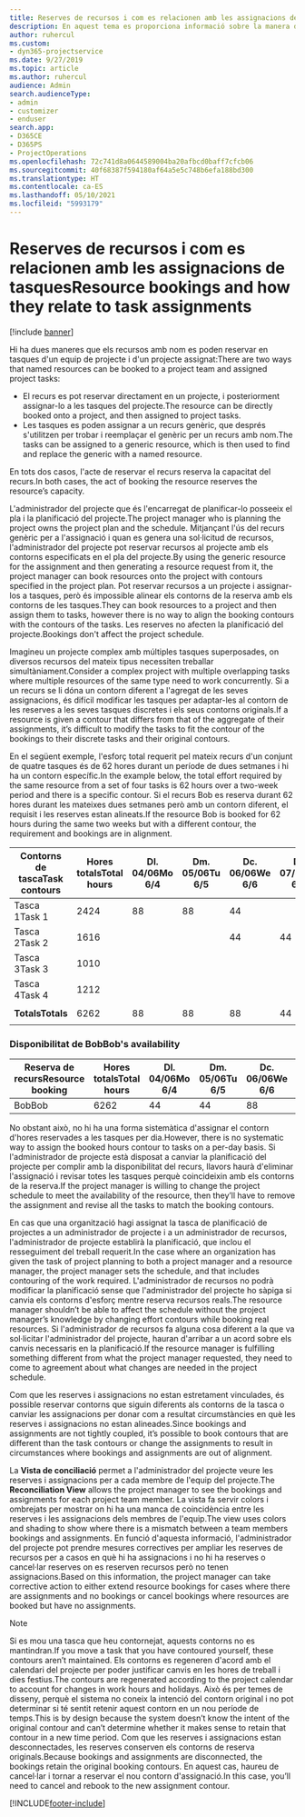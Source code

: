 ```yaml
---
title: Reserves de recursos i com es relacionen amb les assignacions de tasques
description: En aquest tema es proporciona informació sobre la manera d'administrar els recursos amb nom, les reserves de recursos i les assignacions de tasques i la seva relació entre ells.
author: ruhercul
ms.custom:
- dyn365-projectservice
ms.date: 9/27/2019
ms.topic: article
ms.author: ruhercul
audience: Admin
search.audienceType:
- admin
- customizer
- enduser
search.app:
- D365CE
- D365PS
- ProjectOperations
ms.openlocfilehash: 72c741d8a0644589004ba20afbcd0baff7cfcb06
ms.sourcegitcommit: 40f68387f594180af64a5e5c748b6efa188bd300
ms.translationtype: HT
ms.contentlocale: ca-ES
ms.lasthandoff: 05/10/2021
ms.locfileid: "5993179"
---
```

# <a name="resource-bookings-and-how-they-relate-to-task-assignments"></a><span data-ttu-id="8a77a-103">Reserves de recursos i com es relacionen amb les assignacions de tasques</span><span class="sxs-lookup"><span data-stu-id="8a77a-103">Resource bookings and how they relate to task assignments</span></span>

[!include [banner](../includes/psa-now-project-operations.md)]

<span data-ttu-id="8a77a-104">Hi ha dues maneres que els recursos amb nom es poden reservar en tasques d'un equip de projecte i d'un projecte assignat:</span><span class="sxs-lookup"><span data-stu-id="8a77a-104">There are two ways that named resources can be booked to a project team and assigned project tasks:</span></span>

- <span data-ttu-id="8a77a-105">El recurs es pot reservar directament en un projecte, i posteriorment assignar-lo a les tasques del projecte.</span><span class="sxs-lookup"><span data-stu-id="8a77a-105">The resource can be directly booked onto a project, and then assigned to project tasks.</span></span>
- <span data-ttu-id="8a77a-106">Les tasques es poden assignar a un recurs genèric, que després s'utilitzen per trobar i reemplaçar el genèric per un recurs amb nom.</span><span class="sxs-lookup"><span data-stu-id="8a77a-106">The tasks can be assigned to a generic resource, which is then used to find and replace the generic with a named resource.</span></span> 

<span data-ttu-id="8a77a-107">En tots dos casos, l'acte de reservar el recurs reserva la capacitat del recurs.</span><span class="sxs-lookup"><span data-stu-id="8a77a-107">In both cases, the act of booking the resource reserves the resource’s capacity.</span></span>

<span data-ttu-id="8a77a-108">L'administrador del projecte que és l'encarregat de planificar-lo posseeix el pla i la planificació del projecte.</span><span class="sxs-lookup"><span data-stu-id="8a77a-108">The project manager who is planning the project owns the project plan and the schedule.</span></span> <span data-ttu-id="8a77a-109">Mitjançant l'ús del recurs genèric per a l'assignació i quan es genera una sol·licitud de recursos, l'administrador del projecte pot reservar recursos al projecte amb els contorns especificats en el pla del projecte.</span><span class="sxs-lookup"><span data-stu-id="8a77a-109">By using the generic resource for the assignment and then generating a resource request from it, the project manager can book resources onto the project with contours specified in the project plan.</span></span> <span data-ttu-id="8a77a-110">Pot reservar recursos a un projecte i assignar-los a tasques, però és impossible alinear els contorns de la reserva amb els contorns de les tasques.</span><span class="sxs-lookup"><span data-stu-id="8a77a-110">They can book resources to a project and then assign them to tasks, however there is no way to align the booking contours with the contours of the tasks.</span></span> <span data-ttu-id="8a77a-111">Les reserves no afecten la planificació del projecte.</span><span class="sxs-lookup"><span data-stu-id="8a77a-111">Bookings don't affect the project schedule.</span></span>

<span data-ttu-id="8a77a-112">Imagineu un projecte complex amb múltiples tasques superposades, on diversos recursos del mateix tipus necessiten treballar simultàniament.</span><span class="sxs-lookup"><span data-stu-id="8a77a-112">Consider a complex project with multiple overlapping tasks where multiple resources of the same type need to work concurrently.</span></span> <span data-ttu-id="8a77a-113">Si a un recurs se li dóna un contorn diferent a l'agregat de les seves assignacions, és difícil modificar les tasques per adaptar-les al contorn de les reserves a les seves tasques discretes i els seus contorns originals.</span><span class="sxs-lookup"><span data-stu-id="8a77a-113">If a resource is given a contour that differs from that of the aggregate of their assignments, it’s difficult to modify the tasks to fit the contour of the bookings to their discrete tasks and their original contours.</span></span>

<span data-ttu-id="8a77a-114">En el següent exemple, l'esforç total requerit pel mateix recurs d'un conjunt de quatre tasques és de 62 hores durant un període de dues setmanes i hi ha un contorn específic.</span><span class="sxs-lookup"><span data-stu-id="8a77a-114">In the example below, the total effort required by the same resource from a set of four tasks is 62 hours over a two-week period and there is a specific contour.</span></span> <span data-ttu-id="8a77a-115">Si el recurs Bob es reserva durant 62 hores durant les mateixes dues setmanes però amb un contorn diferent, el requisit i les reserves estan alineats.</span><span class="sxs-lookup"><span data-stu-id="8a77a-115">If the resource Bob is booked for 62 hours during the same two weeks but with a different contour, the requirement and bookings are in alignment.</span></span>

| <span data-ttu-id="8a77a-116">**Contorns de tasca**</span><span class="sxs-lookup"><span data-stu-id="8a77a-116">**Task contours**</span></span>    | <span data-ttu-id="8a77a-117">**Hores totals**</span><span class="sxs-lookup"><span data-stu-id="8a77a-117">**Total hours**</span></span> | <span data-ttu-id="8a77a-118">Dl. 04/06</span><span class="sxs-lookup"><span data-stu-id="8a77a-118">Mo 6/4</span></span> | <span data-ttu-id="8a77a-119">Dm. 05/06</span><span class="sxs-lookup"><span data-stu-id="8a77a-119">Tu 6/5</span></span> | <span data-ttu-id="8a77a-120">Dc. 06/06</span><span class="sxs-lookup"><span data-stu-id="8a77a-120">We 6/6</span></span> | <span data-ttu-id="8a77a-121">Dj. 07/06</span><span class="sxs-lookup"><span data-stu-id="8a77a-121">Th 6/7</span></span> | <span data-ttu-id="8a77a-122">Dv. 08/06</span><span class="sxs-lookup"><span data-stu-id="8a77a-122">Fr 6/8</span></span> | <span data-ttu-id="8a77a-123">Ds. 09/06</span><span class="sxs-lookup"><span data-stu-id="8a77a-123">Sa 6/9</span></span> | <span data-ttu-id="8a77a-124">Dg. 10/06</span><span class="sxs-lookup"><span data-stu-id="8a77a-124">Su 6/10</span></span> | <span data-ttu-id="8a77a-125">Dl. 11/06</span><span class="sxs-lookup"><span data-stu-id="8a77a-125">Mo 6/11</span></span> | <span data-ttu-id="8a77a-126">Dm. 12/06</span><span class="sxs-lookup"><span data-stu-id="8a77a-126">Tu 6/12</span></span> | <span data-ttu-id="8a77a-127">Dc. 13/06</span><span class="sxs-lookup"><span data-stu-id="8a77a-127">We 6/13</span></span> | <span data-ttu-id="8a77a-128">Dj. 14/06</span><span class="sxs-lookup"><span data-stu-id="8a77a-128">Th 6/14</span></span> | <span data-ttu-id="8a77a-129">Dv. 15/06</span><span class="sxs-lookup"><span data-stu-id="8a77a-129">Fr 6/15</span></span> |
|----------------------|-----------------|--------|--------|--------|--------|--------|--------|---------|---------|---------|---------|---------|---------|
| <span data-ttu-id="8a77a-130">Tasca 1</span><span class="sxs-lookup"><span data-stu-id="8a77a-130">Task 1</span></span>               | <span data-ttu-id="8a77a-131">24</span><span class="sxs-lookup"><span data-stu-id="8a77a-131">24</span></span>              | <span data-ttu-id="8a77a-132">8</span><span class="sxs-lookup"><span data-stu-id="8a77a-132">8</span></span>      | <span data-ttu-id="8a77a-133">8</span><span class="sxs-lookup"><span data-stu-id="8a77a-133">8</span></span>      | <span data-ttu-id="8a77a-134">4</span><span class="sxs-lookup"><span data-stu-id="8a77a-134">4</span></span>      |        |        |        |         |         |         | <span data-ttu-id="8a77a-135">4</span><span class="sxs-lookup"><span data-stu-id="8a77a-135">4</span></span>       |         |         |
| <span data-ttu-id="8a77a-136">Tasca 2</span><span class="sxs-lookup"><span data-stu-id="8a77a-136">Task 2</span></span>               | <span data-ttu-id="8a77a-137">16</span><span class="sxs-lookup"><span data-stu-id="8a77a-137">16</span></span>              |        |        | <span data-ttu-id="8a77a-138">4</span><span class="sxs-lookup"><span data-stu-id="8a77a-138">4</span></span>      | <span data-ttu-id="8a77a-139">4</span><span class="sxs-lookup"><span data-stu-id="8a77a-139">4</span></span>      |        |        |         | <span data-ttu-id="8a77a-140">8</span><span class="sxs-lookup"><span data-stu-id="8a77a-140">8</span></span>       |         |         |         |         |
| <span data-ttu-id="8a77a-141">Tasca 3</span><span class="sxs-lookup"><span data-stu-id="8a77a-141">Task 3</span></span>               | <span data-ttu-id="8a77a-142">10</span><span class="sxs-lookup"><span data-stu-id="8a77a-142">10</span></span>              |        |        |        |        | <span data-ttu-id="8a77a-143">4</span><span class="sxs-lookup"><span data-stu-id="8a77a-143">4</span></span>      |        |         |         | <span data-ttu-id="8a77a-144">4</span><span class="sxs-lookup"><span data-stu-id="8a77a-144">4</span></span>       |         | <span data-ttu-id="8a77a-145">2</span><span class="sxs-lookup"><span data-stu-id="8a77a-145">2</span></span>       |         |
| <span data-ttu-id="8a77a-146">Tasca 4</span><span class="sxs-lookup"><span data-stu-id="8a77a-146">Task 4</span></span>               | <span data-ttu-id="8a77a-147">12</span><span class="sxs-lookup"><span data-stu-id="8a77a-147">12</span></span>              |        |        |        |        |        |        |         |         |         | <span data-ttu-id="8a77a-148">4</span><span class="sxs-lookup"><span data-stu-id="8a77a-148">4</span></span>       |         | <span data-ttu-id="8a77a-149">8</span><span class="sxs-lookup"><span data-stu-id="8a77a-149">8</span></span>       |
|                      |                 |        |        |        |        |        |        |         |         |         |         |         |         |
| <span data-ttu-id="8a77a-150">**Totals**</span><span class="sxs-lookup"><span data-stu-id="8a77a-150">**Totals**</span></span>           | <span data-ttu-id="8a77a-151">62</span><span class="sxs-lookup"><span data-stu-id="8a77a-151">62</span></span>              | <span data-ttu-id="8a77a-152">8</span><span class="sxs-lookup"><span data-stu-id="8a77a-152">8</span></span>      | <span data-ttu-id="8a77a-153">8</span><span class="sxs-lookup"><span data-stu-id="8a77a-153">8</span></span>      | <span data-ttu-id="8a77a-154">8</span><span class="sxs-lookup"><span data-stu-id="8a77a-154">8</span></span>      | <span data-ttu-id="8a77a-155">4</span><span class="sxs-lookup"><span data-stu-id="8a77a-155">4</span></span>      | <span data-ttu-id="8a77a-156">4</span><span class="sxs-lookup"><span data-stu-id="8a77a-156">4</span></span>      |        |         | <span data-ttu-id="8a77a-157">8</span><span class="sxs-lookup"><span data-stu-id="8a77a-157">8</span></span>       | <span data-ttu-id="8a77a-158">4</span><span class="sxs-lookup"><span data-stu-id="8a77a-158">4</span></span>       | <span data-ttu-id="8a77a-159">8</span><span class="sxs-lookup"><span data-stu-id="8a77a-159">8</span></span>       | <span data-ttu-id="8a77a-160">2</span><span class="sxs-lookup"><span data-stu-id="8a77a-160">2</span></span>       | <span data-ttu-id="8a77a-161">8</span><span class="sxs-lookup"><span data-stu-id="8a77a-161">8</span></span>       |
|                      |                 |        |        |        |        |        |        |         |         |         |         |

### <a name="bobs-availability"></a><span data-ttu-id="8a77a-162">Disponibilitat de Bob</span><span class="sxs-lookup"><span data-stu-id="8a77a-162">Bob's availability</span></span>
| <span data-ttu-id="8a77a-163">**Reserva de recurs**</span><span class="sxs-lookup"><span data-stu-id="8a77a-163">**Resource   booking**</span></span> | <span data-ttu-id="8a77a-164">**Hores totals**</span><span class="sxs-lookup"><span data-stu-id="8a77a-164">**Total hours**</span></span> | <span data-ttu-id="8a77a-165">Dl. 04/06</span><span class="sxs-lookup"><span data-stu-id="8a77a-165">Mo 6/4</span></span> | <span data-ttu-id="8a77a-166">Dm. 05/06</span><span class="sxs-lookup"><span data-stu-id="8a77a-166">Tu 6/5</span></span> | <span data-ttu-id="8a77a-167">Dc. 06/06</span><span class="sxs-lookup"><span data-stu-id="8a77a-167">We 6/6</span></span> | <span data-ttu-id="8a77a-168">Dj. 07/06</span><span class="sxs-lookup"><span data-stu-id="8a77a-168">Th 6/7</span></span> | <span data-ttu-id="8a77a-169">Dv. 08/06</span><span class="sxs-lookup"><span data-stu-id="8a77a-169">Fr 6/8</span></span> | <span data-ttu-id="8a77a-170">Ds. 09/06</span><span class="sxs-lookup"><span data-stu-id="8a77a-170">Sa 6/9</span></span> | <span data-ttu-id="8a77a-171">Dg. 10/06</span><span class="sxs-lookup"><span data-stu-id="8a77a-171">Su 6/10</span></span> | <span data-ttu-id="8a77a-172">Dl. 11/06</span><span class="sxs-lookup"><span data-stu-id="8a77a-172">Mo 6/11</span></span> | <span data-ttu-id="8a77a-173">Dm. 12/06</span><span class="sxs-lookup"><span data-stu-id="8a77a-173">Tu 6/12</span></span> | <span data-ttu-id="8a77a-174">Dc. 13/06</span><span class="sxs-lookup"><span data-stu-id="8a77a-174">We 6/13</span></span> | <span data-ttu-id="8a77a-175">Dj. 14/06</span><span class="sxs-lookup"><span data-stu-id="8a77a-175">Th 6/14</span></span> | <span data-ttu-id="8a77a-176">Dv. 15/06</span><span class="sxs-lookup"><span data-stu-id="8a77a-176">Fr 6/15</span></span> |
|------------------------|-----------------|--------|--------|--------|--------|--------|--------|---------|---------|---------|---------|---------|---------|
| <span data-ttu-id="8a77a-177">Bob</span><span class="sxs-lookup"><span data-stu-id="8a77a-177">Bob</span></span>                    | <span data-ttu-id="8a77a-178">62</span><span class="sxs-lookup"><span data-stu-id="8a77a-178">62</span></span>              | <span data-ttu-id="8a77a-179">4</span><span class="sxs-lookup"><span data-stu-id="8a77a-179">4</span></span>      | <span data-ttu-id="8a77a-180">4</span><span class="sxs-lookup"><span data-stu-id="8a77a-180">4</span></span>      | <span data-ttu-id="8a77a-181">8</span><span class="sxs-lookup"><span data-stu-id="8a77a-181">8</span></span>      | <span data-ttu-id="8a77a-182">8</span><span class="sxs-lookup"><span data-stu-id="8a77a-182">8</span></span>      | <span data-ttu-id="8a77a-183">8</span><span class="sxs-lookup"><span data-stu-id="8a77a-183">8</span></span>      |        |         | <span data-ttu-id="8a77a-184">4</span><span class="sxs-lookup"><span data-stu-id="8a77a-184">4</span></span>       | <span data-ttu-id="8a77a-185">4</span><span class="sxs-lookup"><span data-stu-id="8a77a-185">4</span></span>       | <span data-ttu-id="8a77a-186">8</span><span class="sxs-lookup"><span data-stu-id="8a77a-186">8</span></span>       | <span data-ttu-id="8a77a-187">8</span><span class="sxs-lookup"><span data-stu-id="8a77a-187">8</span></span>       | <span data-ttu-id="8a77a-188">6</span><span class="sxs-lookup"><span data-stu-id="8a77a-188">6</span></span>       |

<span data-ttu-id="8a77a-189">No obstant això, no hi ha una forma sistemàtica d'assignar el contorn d'hores reservades a les tasques per dia.</span><span class="sxs-lookup"><span data-stu-id="8a77a-189">However, there is no systematic way to assign the booked hours contour to tasks on a per-day basis.</span></span> <span data-ttu-id="8a77a-190">Si l'administrador de projecte està disposat a canviar la planificació del projecte per complir amb la disponibilitat del recurs, llavors haurà d'eliminar l'assignació i revisar totes les tasques perquè coincideixin amb els contorns de la reserva.</span><span class="sxs-lookup"><span data-stu-id="8a77a-190">If the project manager is willing to change the project schedule to meet the availability of the resource, then they’ll have to remove the assignment and revise all the tasks to match the booking contours.</span></span>

<span data-ttu-id="8a77a-191">En cas que una organització hagi assignat la tasca de planificació de projectes a un administrador de projecte i a un administrador de recursos, l'administrador de projecte establirà la planificació, que inclou el resseguiment del treball requerit.</span><span class="sxs-lookup"><span data-stu-id="8a77a-191">In the case where an organization has given the task of project planning to both a project manager and a resource manager, the project manager sets the schedule, and that includes contouring of the work required.</span></span> <span data-ttu-id="8a77a-192">L'administrador de recursos no podrà modificar la planificació sense que l'administrador del projecte ho sàpiga si canvia els contorns d'esforç mentre reserva recursos reals.</span><span class="sxs-lookup"><span data-stu-id="8a77a-192">The resource manager shouldn’t be able to affect the schedule without the project manager’s knowledge by changing effort contours while booking real resources.</span></span> <span data-ttu-id="8a77a-193">Si l'administrador de recursos fa alguna cosa diferent a la que va sol·licitar l'administrador del projecte, hauran d'arribar a un acord sobre els canvis necessaris en la planificació.</span><span class="sxs-lookup"><span data-stu-id="8a77a-193">If the resource manager is fulfilling something different from what the project manager requested, they need to come to agreement about what changes are needed in the project schedule.</span></span>

<span data-ttu-id="8a77a-194">Com que les reserves i assignacions no estan estretament vinculades, és possible reservar contorns que siguin diferents als contorns de la tasca o canviar les assignacions per donar com a resultat circumstàncies en què les reserves i assignacions no estan alineades.</span><span class="sxs-lookup"><span data-stu-id="8a77a-194">Since bookings and assignments are not tightly coupled, it’s possible to book contours that are different than the task contours or change the assignments to result in circumstances where bookings and assignments are out of alignment.</span></span>

<span data-ttu-id="8a77a-195">La **Vista de conciliació** permet a l'administrador del projecte veure les reserves i assignacions per a cada membre de l'equip del projecte.</span><span class="sxs-lookup"><span data-stu-id="8a77a-195">The **Reconciliation View** allows the project manager to see the bookings and assignments for each project team member.</span></span> <span data-ttu-id="8a77a-196">La vista fa servir colors i ombrejats per mostrar on hi ha una manca de coincidència entre les reserves i les assignacions dels membres de l'equip.</span><span class="sxs-lookup"><span data-stu-id="8a77a-196">The view uses colors and shading to show where there is a mismatch between a team members bookings and assignments.</span></span> <span data-ttu-id="8a77a-197">En funció d'aquesta informació, l'administrador del projecte pot prendre mesures correctives per ampliar les reserves de recursos per a casos en què hi ha assignacions i no hi ha reserves o cancel·lar reserves on es reserven recursos però no tenen assignacions.</span><span class="sxs-lookup"><span data-stu-id="8a77a-197">Based on this information, the project manager can take corrective action to either extend resource bookings for cases where there are assignments and no bookings or cancel bookings where resources are booked but have no assignments.</span></span>

> [!NOTE]
> <span data-ttu-id="8a77a-198">Si es mou una tasca que heu contornejat, aquests contorns no es mantindran.</span><span class="sxs-lookup"><span data-stu-id="8a77a-198">If you move a task that you have contoured yourself, these contours aren’t maintained.</span></span> <span data-ttu-id="8a77a-199">Els contorns es regeneren d'acord amb el calendari del projecte per poder justificar canvis en les hores de treball i dies festius.</span><span class="sxs-lookup"><span data-stu-id="8a77a-199">The contours are regenerated according to the project calendar to account for changes in work hours and holidays.</span></span> <span data-ttu-id="8a77a-200">Això és per temes de disseny, perquè el sistema no coneix la intenció del contorn original i no pot determinar si té sentit retenir aquest contorn en un nou període de temps.</span><span class="sxs-lookup"><span data-stu-id="8a77a-200">This is by design because the system doesn’t know the intent of the original contour and can’t determine whether it makes sense to retain that contour in a new time period.</span></span> <span data-ttu-id="8a77a-201">Com que les reserves i assignacions estan desconnectades, les reserves conserven els contorns de reserva originals.</span><span class="sxs-lookup"><span data-stu-id="8a77a-201">Because bookings and assignments are disconnected, the bookings retain the original booking contours.</span></span> <span data-ttu-id="8a77a-202">En aquest cas, haureu de cancel·lar i tornar a reservar el nou contorn d'assignació.</span><span class="sxs-lookup"><span data-stu-id="8a77a-202">In this case, you’ll need to cancel and rebook to the new assignment contour.</span></span>



[!INCLUDE[footer-include](../includes/footer-banner.md)]